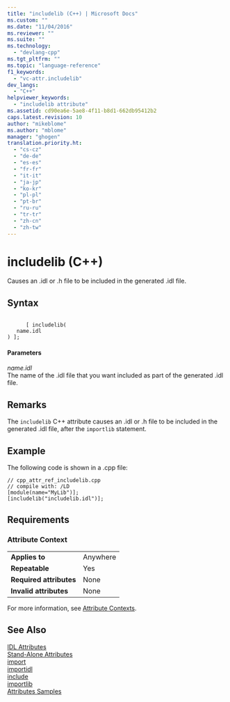 ```yaml
---
title: "includelib (C++) | Microsoft Docs"
ms.custom: ""
ms.date: "11/04/2016"
ms.reviewer: ""
ms.suite: ""
ms.technology: 
  - "devlang-cpp"
ms.tgt_pltfrm: ""
ms.topic: "language-reference"
f1_keywords: 
  - "vc-attr.includelib"
dev_langs: 
  - "C++"
helpviewer_keywords: 
  - "includelib attribute"
ms.assetid: cd90ea6e-5ae8-4f11-b8d1-662db95412b2
caps.latest.revision: 10
author: "mikeblome"
ms.author: "mblome"
manager: "ghogen"
translation.priority.ht: 
  - "cs-cz"
  - "de-de"
  - "es-es"
  - "fr-fr"
  - "it-it"
  - "ja-jp"
  - "ko-kr"
  - "pl-pl"
  - "pt-br"
  - "ru-ru"
  - "tr-tr"
  - "zh-cn"
  - "zh-tw"
---
```

# includelib (C++)
Causes an .idl or .h file to be included in the generated .idl file.  
  
## Syntax  
  
```  
  
      [ includelib(  
   name.idl  
) ];  
```  
  
#### Parameters  
 *name.idl*  
 The name of the .idl file that you want included as part of the generated .idl file.  
  
## Remarks  
 The `includelib` C++ attribute causes an .idl or .h file to be included in the generated .idl file, after the `importlib` statement.  
  
## Example  
 The following code is shown in a .cpp file:  
  
```  
// cpp_attr_ref_includelib.cpp  
// compile with: /LD  
[module(name="MyLib")];  
[includelib("includelib.idl")];  
```  
  
## Requirements  
  
### Attribute Context  
  
|||  
|-|-|  
|**Applies to**|Anywhere|  
|**Repeatable**|Yes|  
|**Required attributes**|None|  
|**Invalid attributes**|None|  
  
 For more information, see [Attribute Contexts](../windows/attribute-contexts.md).  
  
## See Also  
 [IDL Attributes](../windows/idl-attributes.md)   
 [Stand-Alone Attributes](../windows/stand-alone-attributes.md)   
 [import](../windows/import.md)   
 [importidl](../windows/importidl.md)   
 [include](../windows/include-cpp.md)   
 [importlib](../windows/importlib.md)   
 [Attributes Samples](http://msdn.microsoft.com/en-us/558ebdb2-082f-44dc-b442-d8d33bf7bdb8)
